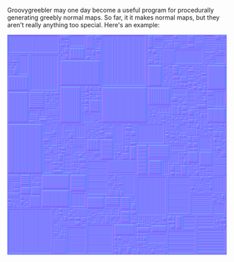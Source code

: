 
Groovygreebler may one day become a useful program for procedurally generating
greebly normal maps. So far, it it makes normal maps, but they aren't really anything
too special.  Here's an example:

![example greebly normal map](https://github.com/smcameron/groovygreebler/raw/master/sample-normalmap.png)

